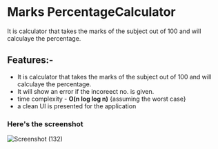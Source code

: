 # Marks PercentageCalculator

It is calculator that takes the marks of the subject out of 100 and will calculaye the percentage.

## Features:-

- It is calculator that takes the marks of the subject out of 100 and will calculaye the percentage.
- It will show an error if the incoreect no. is given.
- time complexity - **O(n log log n)** {assuming the worst case}
- a clean UI is presented for the application

### Here's the screenshot
![Screenshot (132)](https://user-images.githubusercontent.com/90452678/158241853-fb2c3bd7-eebc-4f55-ae7b-454c8050efd6.png)
